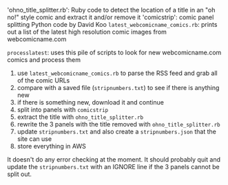 'ohno_title_splitter.rb': Ruby code to detect the location of a title in an "oh no!" style comic and extract it and/or remove it
'comicstrip':  comic panel splitting Python code by David Koo
`latest_webcomicname_comics.rb`: prints out a list of the latest high resolution comic images from webcomicname.com


`processlatest`: uses this pile of scripts to look for new webcomicname.com comics and process them

1. use `latest_webcomicname_comics.rb` to parse the RSS feed and grab all of the comic URLs
2. compare with a saved file (`stripnumbers.txt`) to see if there is anything new
3. if there is something new, download it and continue
4. split into panels with `comicstrip`
5. extract the title with `ohno_title_splitter.rb`
6. rewrite the 3 panels with the title removed with `ohno_title_splitter.rb`
7. update `stripnumbers.txt` and also create a `stripnumbers.json` that the site can use
8. store everything in AWS

It doesn't do any error checking at the moment. It should probably quit and update the `stripnumbers.txt` with an IGNORE line if the 3 panels cannot be split out.
